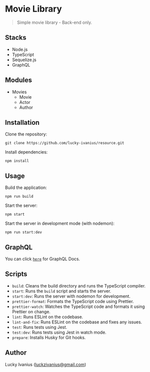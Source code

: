 # Movie Library

> Simple movie library - Back-end only.

## Stacks

- Node.js
- TypeScript
- Sequelize.js
- GraphQL

## Modules

- Movies
  - Movie
  - Actor
  - Author

## Installation

Clone the repository:

```
git clone https://github.com/lucky-ivanius/resource.git
```

Install dependencies:

```
npm install
```

## Usage

Build the application:

```
npm run build
```

Start the server:

```
npm start
```

Start the server in development mode (with nodemon):

```
npm run start:dev
```

## GraphQL

You can click [`here`](./src/modules/movies/infrastructure/graphql/README.md) for GraphQL Docs.

## Scripts

- `build`: Cleans the build directory and runs the TypeScript compiler.
- `start`: Runs the `build` script and starts the server.
- `start:dev`: Runs the server with nodemon for development.
- `prettier-format`: Formats the TypeScript code using Prettier.
- `prettier-watch`: Watches the TypeScript code and formats it using Prettier on change.
- `lint`: Runs ESLint on the codebase.
- `lint-and-fix`: Runs ESLint on the codebase and fixes any issues.
- `test`: Runs tests using Jest.
- `test:dev`: Runs tests using Jest in watch mode.
- `prepare`: Installs Husky for Git hooks.

## Author

Lucky Ivanius (luckzivanius@gmail.com)